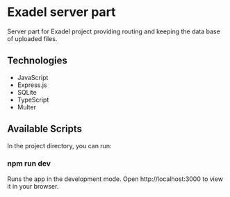 # Exadel server part

Server part for Exadel project providing routing and keeping the data base of uploaded files.

## Technologies
- JavaScript
- Express.js
- SQLite
- TypeScript
- Multer

## Available Scripts
In the project directory, you can run:

### npm run dev

Runs the app in the development mode.
Open http://localhost:3000 to view it in your browser.
